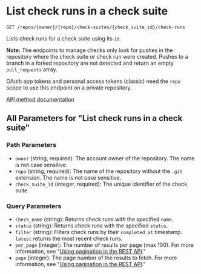# List check runs in a check suite

`GET /repos/{owner}/{repo}/check-suites/{check_suite_id}/check-runs`

Lists check runs for a check suite using its `id`.

**Note:** The endpoints to manage checks only look for pushes in the repository where the check suite or check run were created. Pushes to a branch in a forked repository are not detected and return an empty `pull_requests` array.

OAuth app tokens and personal access tokens (classic) need the `repo` scope to use this endpoint on a private repository.

[API method documentation](https://docs.github.com/rest/checks/runs#list-check-runs-in-a-check-suite)

## All Parameters for "List check runs in a check suite"

### Path Parameters

- `owner` (string, required): The account owner of the repository. The name is not case sensitive.
- `repo` (string, required): The name of the repository without the `.git` extension. The name is not case sensitive.
- `check_suite_id` (integer, required): The unique identifier of the check suite.
### Query Parameters

- `check_name` (string): Returns check runs with the specified `name`.
- `status` (string): Returns check runs with the specified `status`.
- `filter` (string): Filters check runs by their `completed_at` timestamp. `latest` returns the most recent check runs.
- `per_page` (integer): The number of results per page (max 100). For more information, see "[Using pagination in the REST API](https://docs.github.com/rest/using-the-rest-api/using-pagination-in-the-rest-api)."
- `page` (integer): The page number of the results to fetch. For more information, see "[Using pagination in the REST API](https://docs.github.com/rest/using-the-rest-api/using-pagination-in-the-rest-api)."
